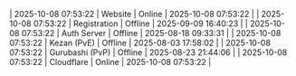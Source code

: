 | 2025-10-08 07:53:22 | Website | Online | 2025-10-08 07:53:22 |
| 2025-10-08 07:53:22 | Registration | Offline | 2025-09-09 16:40:23 |
| 2025-10-08 07:53:22 | Auth Server | Offline | 2025-08-18 09:33:31 |
| 2025-10-08 07:53:22 | Kezan (PvE) | Offline | 2025-08-03 17:58:02 |
| 2025-10-08 07:53:22 | Gurubashi (PvP) | Offline | 2025-08-23 21:44:06 |
| 2025-10-08 07:53:22 | Cloudflare | Online | 2025-10-08 07:53:22 |
